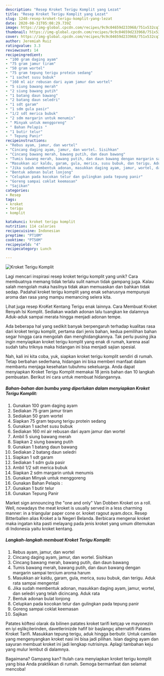 ```yaml
---
description: "Resep Kroket Terigu Komplit yang Lezat"
title: "Resep Kroket Terigu Komplit yang Lezat"
slug: 1248-resep-kroket-terigu-komplit-yang-lezat
date: 2020-08-31T05:08:29.739Z
image: https://img-global.cpcdn.com/recipes/9c9c04659d233968/751x532cq70/kroket-terigu-komplit-foto-resep-utama.jpg
thumbnail: https://img-global.cpcdn.com/recipes/9c9c04659d233968/751x532cq70/kroket-terigu-komplit-foto-resep-utama.jpg
cover: https://img-global.cpcdn.com/recipes/9c9c04659d233968/751x532cq70/kroket-terigu-komplit-foto-resep-utama.jpg
author: Jeremiah Ruiz
ratingvalue: 3.3
reviewcount: 14
recipeingredient:
- "100 gram daging ayam"
- "75 gram jamur tiram"
- "50 gram wortel"
- "75 gram tepung terigu protein sedang"
- "1 sachet susu bubuk"
- "160 ml air rebusan dari ayam jamur dan wortel"
- "5 siung bawang merah"
- "2 siung bawang putih"
- "1 batang daun bawang"
- "2 batang daun seledri"
- "1 sdt garam"
- "1 sdm gula pasir"
- "1/2 sdt merica bubuk"
- "2 sdm margarin untuk menumis"
- " Minyak untuk menggoreng"
- " Bahan Pelapis "
- "1 butir telur"
- " Tepung Panir"
recipeinstructions:
- "Rebus ayam, jamur, dan wortel"
- "Cincang daging ayam, jamur, dan wortel. Sisihkan"
- "Cincang bawang merah, bawang putih, dan daun bawang"
- "Tumis bawang merah, bawang putih, dan daun bawang dengan margarin sampai tercium aroma harum"
- "Masukkan air kaldu, garam, gula, merica, susu bubuk, dan terigu. Aduk rata sampai mengental"
- "Jika sudah membentuk adonan, masukkan daging ayam, jamur, wortel, dan seledri yang telah dicincang. Aduk rata"
- "Bentuk adonan bulat lonjong"
- "Celupkan pada kocokan telur dan gulingkan pada tepung panir"
- "Goreng sampai coklat keemasan"
- "Sajikan"
categories:
- Resep
tags:
- kroket
- terigu
- komplit

katakunci: kroket terigu komplit 
nutrition: 114 calories
recipecuisine: Indonesian
preptime: "PT10M"
cooktime: "PT50M"
recipeyield: "4"
recipecategory: Lunch

---
```



![Kroket Terigu Komplit](https://img-global.cpcdn.com/recipes/9c9c04659d233968/751x532cq70/kroket-terigu-komplit-foto-resep-utama.jpg)

Lagi mencari inspirasi resep kroket terigu komplit yang unik? Cara membuatnya memang tidak terlalu sulit namun tidak gampang juga. Kalau salah mengolah maka hasilnya tidak akan memuaskan dan bahkan tidak sedap. Padahal kroket terigu komplit yang enak seharusnya mempunyai aroma dan rasa yang mampu memancing selera kita.

Lihat juga resep KroKet Kentang Terigu enak lainnya. Cara Membuat Kroket Renyah Isi Komplit. Sediakan wadah adonan lalu tuangkan ke dalamnya Aduk-aduk sampai merata hingga menjadi adonan tempe.

Ada beberapa hal yang sedikit banyak berpengaruh terhadap kualitas rasa dari kroket terigu komplit, pertama dari jenis bahan, kedua pemilihan bahan segar hingga cara mengolah dan menghidangkannya. Tak perlu pusing jika ingin menyiapkan kroket terigu komplit yang enak di rumah, karena asal sudah tahu triknya maka hidangan ini bisa menjadi sajian spesial.


Nah, kali ini kita coba, yuk, siapkan kroket terigu komplit sendiri di rumah. Tetap berbahan sederhana, hidangan ini bisa memberi manfaat dalam membantu menjaga kesehatan tubuhmu sekeluarga. Anda dapat menyiapkan Kroket Terigu Komplit memakai 18 jenis bahan dan 10 langkah pembuatan. Berikut ini cara untuk membuat hidangannya.

<!--inarticleads1-->

##### Bahan-bahan dan bumbu yang diperlukan dalam menyiapkan Kroket Terigu Komplit:

1. Gunakan 100 gram daging ayam
1. Sediakan 75 gram jamur tiram
1. Sediakan 50 gram wortel
1. Siapkan 75 gram tepung terigu protein sedang
1. Gunakan 1 sachet susu bubuk
1. Sediakan 160 ml air rebusan dari ayam jamur dan wortel
1. Ambil 5 siung bawang merah
1. Siapkan 2 siung bawang putih
1. Gunakan 1 batang daun bawang
1. Sediakan 2 batang daun seledri
1. Siapkan 1 sdt garam
1. Sediakan 1 sdm gula pasir
1. Ambil 1/2 sdt merica bubuk
1. Siapkan 2 sdm margarin untuk menumis
1. Gunakan  Minyak untuk menggoreng
1. Gunakan  Bahan Pelapis :
1. Gunakan 1 butir telur
1. Gunakan  Tepung Panir


Market sign announcing the &#34;one and only&#34; Van Dobben Kroket on a roll. Well, nowadays the meat kroket is usually served in a less charming manner: in a triangular paper cone or. kroket ragout ayam.docx. Resep Bitterballen alias Kroket a la Negeri Belanda. Berbicara mengenai kroket maka ingatan kita pasti melayang pada jenis kroket yang umum ditemukan di Indonesia yaitu kroket kentang. 

<!--inarticleads2-->

##### Langkah-langkah membuat Kroket Terigu Komplit:

1. Rebus ayam, jamur, dan wortel
1. Cincang daging ayam, jamur, dan wortel. Sisihkan
1. Cincang bawang merah, bawang putih, dan daun bawang
1. Tumis bawang merah, bawang putih, dan daun bawang dengan margarin sampai tercium aroma harum
1. Masukkan air kaldu, garam, gula, merica, susu bubuk, dan terigu. Aduk rata sampai mengental
1. Jika sudah membentuk adonan, masukkan daging ayam, jamur, wortel, dan seledri yang telah dicincang. Aduk rata
1. Bentuk adonan bulat lonjong
1. Celupkan pada kocokan telur dan gulingkan pada tepung panir
1. Goreng sampai coklat keemasan
1. Sajikan


Patates köftesi olarak da bilinen patates kroket tarifi ketçap ve mayonezin en iyi eşlikçilerinden, davetlerinizde hafif bir başlangıç alternatifi Patates Kroket Tarifi. Masukkan tepung terigu, aduk hingga berbutir. Untuk camilan yang mengenyangkan kroket nasi ini bisa jadi pilihan. Isian daging ayam dan sayuran membuat kroket ini jadi lengkap nutrisinya. Aplagi tambahan keju yang mulur lembut di dalamnya. 

Bagaimana? Gampang kan? Itulah cara menyiapkan kroket terigu komplit yang bisa Anda praktikkan di rumah. Semoga bermanfaat dan selamat mencoba!
